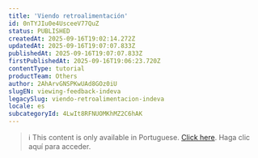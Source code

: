 ```yaml
---
title: 'Viendo retroalimentación'
id: 0nTYJIu0e4UsceeV77QuZ
status: PUBLISHED
createdAt: 2025-09-16T19:02:14.272Z
updatedAt: 2025-09-16T19:07:07.833Z
publishedAt: 2025-09-16T19:07:07.833Z
firstPublishedAt: 2025-09-16T19:06:23.720Z
contentType: tutorial
productTeam: Others
author: 2AhArvGNSPKwUAd8GOz0iU
slugEN: viewing-feedback-indeva
legacySlug: viendo-retroalimentacion-indeva
locale: es
subcategoryId: 4LwIt8RFNUOMKhMZ2C6hAK
---
```


> ℹ️ This content is only available in Portuguese. [Click here](/pt/tutorial/visualizando-feedback-indeva--0nTYJIu0e4UsceeV77QuZ). Haga clic aquí para acceder.
